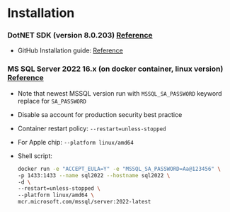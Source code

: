 # Installation

### DotNET SDK (version 8.0.203) [Reference](https://dotnet.microsoft.com/en-us/download)
- GitHub Installation guide: [Reference](https://github.com/dotnet/core/blob/main/release-notes/8.0/install.md)

### MS SQL Server 2022 16.x (on docker container, linux version) [Reference](https://learn.microsoft.com/en-us/sql/linux/quickstart-install-connect-docker?view=sql-server-ver16&tabs=cli&pivots=cs1-bash)

- Note that newest MSSQL version run with `MSSQL_SA_PASSWORD` keyword replace for `SA_PASSWORD`
- Disable sa account for production security best practice
- Container restart policy:  `--restart=unless-stopped`
- For Apple chip: `--platform linux/amd64`
- Shell script:

    ```sh
    docker run -e "ACCEPT_EULA=Y" -e "MSSQL_SA_PASSWORD=Aa@123456" \
    -p 1433:1433 --name sql2022 --hostname sql2022 \
    -d \
    --restart=unless-stopped \
    --platform linux/amd64 \
    mcr.microsoft.com/mssql/server:2022-latest
    ```
